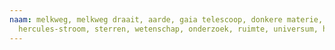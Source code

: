 ```yaml
---
naam: melkweg, melkweg draait, aarde, gaia telescoop, donkere materie,
  hercules-stroom, sterren, wetenschap, onderzoek, ruimte, universum, heelal
---
```

